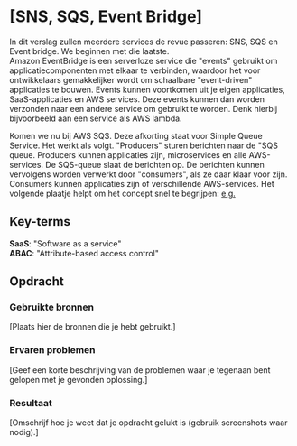 # [SNS, SQS, Event Bridge]
In dit verslag zullen meerdere services de revue passeren: SNS, SQS en Event bridge. We beginnen met die laatste.  
Amazon EventBridge is een serverloze service die "events" gebruikt om applicatiecomponenten met elkaar te verbinden, waardoor het voor ontwikkelaars gemakkelijker wordt om schaalbare "event-driven" applicaties te bouwen. Events kunnen voortkomen uit je eigen applicaties, SaaS-applicaties en AWS services. Deze events kunnen dan worden verzonden naar een andere service om gebruikt te worden. Denk hierbij bijvoorbeeld aan een service als AWS lambda.  

Komen we nu bij AWS SQS. Deze afkorting staat voor Simple Queue Service. Het werkt als volgt. "Producers" sturen berichten naar de "SQS queue. Producers kunnen applicaties zijn, microservices en alle AWS-services. De SQS-queue slaat de berichten op. De berichten kunnen vervolgens worden verwerkt door "consumers", als ze daar klaar voor zijn. Consumers kunnen applicaties zijn of verschillende AWS-services. Het volgende plaatje helpt om het concept snel te begrijpen: [e.g.](image.png)


## Key-terms
**SaaS**: "Software as a service"  
**ABAC**: "Attribute-based access control"

## Opdracht
### Gebruikte bronnen
[Plaats hier de bronnen die je hebt gebruikt.]

### Ervaren problemen
[Geef een korte beschrijving van de problemen waar je tegenaan bent gelopen met je gevonden oplossing.]

### Resultaat
[Omschrijf hoe je weet dat je opdracht gelukt is (gebruik screenshots waar nodig).]
